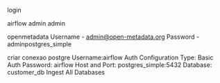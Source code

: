 login

airflow
admin
admin

openmetadata
Username - admin@open-metadata.org
Password - adminpostgres_simple



criar conexao postgre
Username:airflow
Auth Configuration Type: Basic Auth
Password: airflow
Host and Port: postgres_simple:5432
Database: customer_db
Ingest All Databases